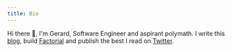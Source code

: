 ```yaml
---
title: Bio
---
```


Hi there 👋, I'm Gerard, Software Engineer and aspirant polymath. I write this
[blog](/), build [Factorial](https://factorialhr.com) and publish the best I
read on [Twitter](https://twitter.com/geclos).
